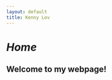 ```yaml
---
layout: default
title: Kenny Lov
---
```

<style> nav ul li:nth-child(1) { text-decoration: underline; } </style>

# *Home*

## Welcome to my webpage!
